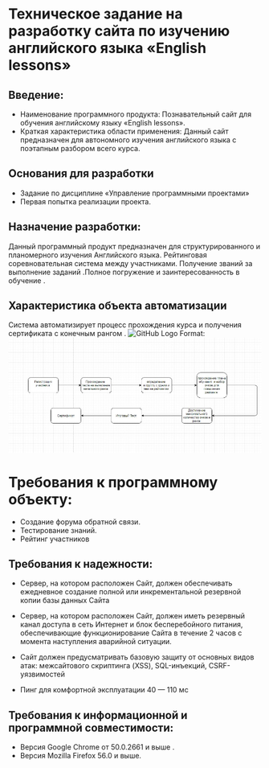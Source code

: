 # Техническое задание на разработку сайта по изучению английского языка   «English lessons»  
	

## Введение:

 *  Наименование программного продукта: Познавательный сайт для обучения английскому языку «English lessons». 
 *	Краткая характеристика области применения: Данный сайт предназначен для автономного изучения английского языка с поэтапным разбором всего курса.

## Основания для разработки
* Задание по дисциплине «Управление программными проектами»
* Первая попытка реализации проекта.
## Назначение разработки:
Данный программный продукт предназначен для структурированного и планомерного изучения Английского языка. Рейтинговая соревновательная система между участниками.
Получение званий за выполнение заданий .Полное погружение и заинтересованность  в обучение .

## Характеристика объекта автоматизации
Система автоматизирует процесс прохождения курса и получения сертификата с конечным рангом .
![GitHub Logo](/images/converted_file_1fb64911.jpg)
Format: ![Alt Text](https://github.com/ctel-prj-mng/3-tz-200218-kirillcheck/blob/master/image/converted_file_1fb64911.jpg)





 
# Требования к программному объекту:

* Создание форума обратной связи.
* Тестирование знаний.
*  Рейтинг участников 



## Требования к надежности:

* Сервер, на котором расположен Сайт, должен обеспечивать ежедневное создание полной или инкрементальной резервной копии базы данных Сайта
* Сервер, на котором расположен Сайт, должен иметь резервный канал доступа в сеть Интернет и блок бесперебойного питания, обеспечивающие функционирование Сайта в течение 2 часов с момента наступления аварийной ситуации.

* Сайт должен предусматривать базовую защиту от основных видов атак: межсайтового скриптинга (XSS), SQL-инъекций, CSRF-уязвимостей
*  Пинг для комфортной эксплуатации 40 — 110 мс 

 ## Требования к информационной и программной совместимости:
* Версия Google Chrome от 50.0.2661 и выше .
* Версия Mozilla Firefox 56.0 и выше.




